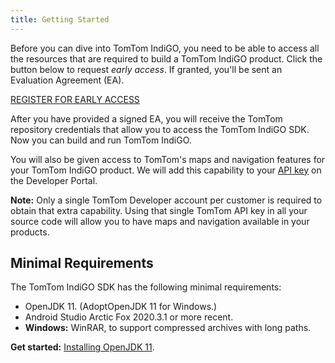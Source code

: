 ```yaml
---
title: Getting Started
---
```


Before you can dive into TomTom IndiGO, you need to be able to access all the resources that are 
required to build a TomTom IndiGO product. Click the button below to request _early access_. If 
granted, you'll be sent an Evaluation Agreement (EA).

<div class="button button--bg-brand-red button--bg-hoverable button--size-large">
    <a class="button__link" 
        href="https://developer.tomtom.com/indigo/request-access" 
        tabindex="0">REGISTER FOR EARLY ACCESS</a>
</div>

After you have provided a signed EA, you will receive the TomTom repository credentials that allow
you to access the TomTom IndiGO SDK. Now you can build and run TomTom IndiGO.

You will also be given access to TomTom's maps and navigation features for your TomTom IndiGO 
product. We will add this capability to your [API key](https://developer.tomtom.com/user/me/apps) 
on the Developer Portal.

__Note:__ Only a single TomTom Developer account per customer is required to obtain that extra
capability. Using that single TomTom API key in all your source code will allow you to have maps and
navigation available in your products.

## Minimal Requirements

The TomTom IndiGO SDK has the following minimal requirements:

- OpenJDK 11. (AdoptOpenJDK 11 for Windows.)
- Android Studio Arctic Fox 2020.3.1 or more recent.
- __Windows:__ WinRAR, to support compressed archives with long paths.

__Get started:__
[Installing OpenJDK 11](/indigo/documentation/getting-started/installing-openjdk-11).

